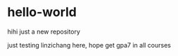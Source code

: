 # hello-world
hihi just a new repository

just testing
linzichang here, hope get gpa7 in all courses
